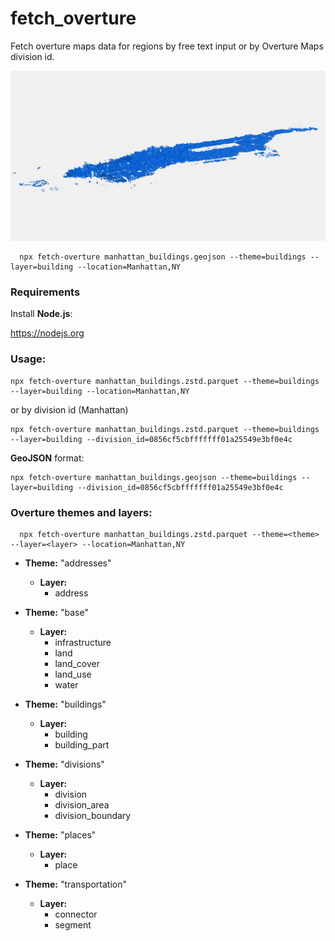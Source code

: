 # fetch_overture

Fetch overture maps data for regions by free text input or by Overture Maps division id.

![Manhattan](manhattan.jpg?raw=true)

```
  npx fetch-overture manhattan_buildings.geojson --theme=buildings --layer=building --location=Manhattan,NY
```

### Requirements

Install **Node.js**:

https://nodejs.org

### Usage:

```
npx fetch-overture manhattan_buildings.zstd.parquet --theme=buildings --layer=building --location=Manhattan,NY
```

or by division id (Manhattan)

```
npx fetch-overture manhattan_buildings.zstd.parquet --theme=buildings --layer=building --division_id=0856cf5cbfffffff01a25549e3bf0e4c
```

**GeoJSON** format:

```
npx fetch-overture manhattan_buildings.geojson --theme=buildings --layer=building --division_id=0856cf5cbfffffff01a25549e3bf0e4c
```

### Overture themes and layers:

```
  npx fetch-overture manhattan_buildings.zstd.parquet --theme=<theme> --layer=<layer> --location=Manhattan,NY
```

- **Theme:** "addresses"

  - **Layer:**
    - address

- **Theme:** "base"

  - **Layer:**
    - infrastructure
    - land
    - land_cover
    - land_use
    - water

- **Theme:** "buildings"

  - **Layer:**
    - building
    - building_part

- **Theme:** "divisions"

  - **Layer:**
    - division
    - division_area
    - division_boundary

- **Theme:** "places"

  - **Layer:**
    - place

- **Theme:** "transportation"
  - **Layer:**
    - connector
    - segment
